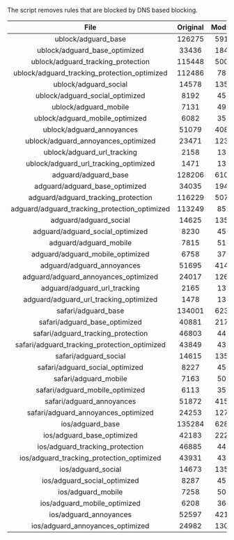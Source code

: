 The script removes rules that are blocked by DNS based blocking.


| File | Original | Modified |
|:----:|:-----:|:-----:|
| ublock/adguard_base | 126275 | 59105 |
| ublock/adguard_base_optimized | 33436 | 18433 |
| ublock/adguard_tracking_protection | 115448 | 50054 |
| ublock/adguard_tracking_protection_optimized | 112486 | 7851 |
| ublock/adguard_social | 14578 | 13511 |
| ublock/adguard_social_optimized | 8192 | 4544 |
| ublock/adguard_mobile | 7131 | 4994 |
| ublock/adguard_mobile_optimized | 6082 | 3566 |
| ublock/adguard_annoyances | 51079 | 40893 |
| ublock/adguard_annoyances_optimized | 23471 | 12342 |
| ublock/adguard_url_tracking | 2158 | 1307 |
| ublock/adguard_url_tracking_optimized | 1471 | 1304 |
| adguard/adguard_base | 128206 | 61088 |
| adguard/adguard_base_optimized | 34035 | 19446 |
| adguard/adguard_tracking_protection | 116229 | 50779 |
| adguard/adguard_tracking_protection_optimized | 113249 | 8563 |
| adguard/adguard_social | 14625 | 13565 |
| adguard/adguard_social_optimized | 8230 | 4587 |
| adguard/adguard_mobile | 7815 | 5173 |
| adguard/adguard_mobile_optimized | 6758 | 3738 |
| adguard/adguard_annoyances | 51695 | 41444 |
| adguard/adguard_annoyances_optimized | 24017 | 12637 |
| adguard/adguard_url_tracking | 2165 | 1314 |
| adguard/adguard_url_tracking_optimized | 1478 | 1311 |
| safari/adguard_base | 134001 | 62358 |
| safari/adguard_base_optimized | 40881 | 21709 |
| safari/adguard_tracking_protection | 46803 | 4479 |
| safari/adguard_tracking_protection_optimized | 43849 | 4337 |
| safari/adguard_social | 14615 | 13549 |
| safari/adguard_social_optimized | 8227 | 4574 |
| safari/adguard_mobile | 7163 | 5030 |
| safari/adguard_mobile_optimized | 6113 | 3596 |
| safari/adguard_annoyances | 51872 | 41545 |
| safari/adguard_annoyances_optimized | 24253 | 12715 |
| ios/adguard_base | 135284 | 62861 |
| ios/adguard_base_optimized | 42183 | 22211 |
| ios/adguard_tracking_protection | 46885 | 4487 |
| ios/adguard_tracking_protection_optimized | 43931 | 4345 |
| ios/adguard_social | 14673 | 13581 |
| ios/adguard_social_optimized | 8287 | 4588 |
| ios/adguard_mobile | 7258 | 5074 |
| ios/adguard_mobile_optimized | 6208 | 3637 |
| ios/adguard_annoyances | 52597 | 42165 |
| ios/adguard_annoyances_optimized | 24982 | 13022 |